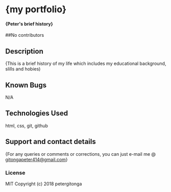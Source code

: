 # {my portfolio}
#### {Peter's brief history}
##No contributors
## Description
{This is a brief history of my life which includes my educational background,
  slills and hobies)  
## Known Bugs
N/A
## Technologies Used
html, css, git, github
## Support and contact details
{For any queries or comments or corrections, you can
  just e-mail me @ gitongapeter414@gmail.com}
### License
MIT
Copyright (c) 2018 petergitonga
